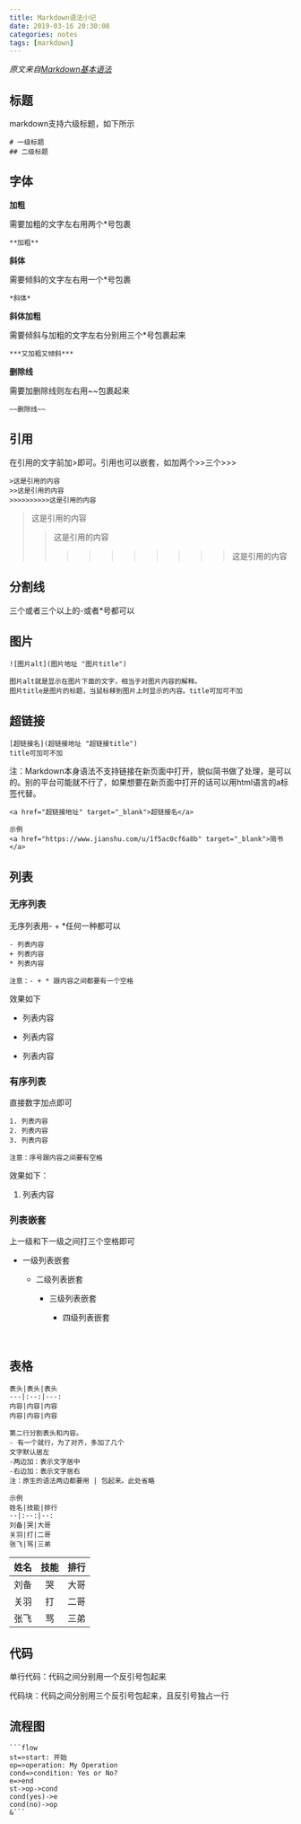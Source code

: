 ```yaml
---
title: Markdown语法小记
date: 2019-03-16 20:30:08
categories: notes
tags: [markdown]
---
```

*原文来自<a href="https://www.jianshu.com/p/191d1e21f7ed" target = "_black">Markdown基本语法</a>*

<!--more-->

##  标题

markdown支持六级标题，如下所示

```
# 一级标题
## 二级标题
```

## 字体

**加粗**

需要加粗的文字左右用两个*号包裹

```
**加粗**
```

**斜体**

需要倾斜的文字左右用一个*号包裹

```
*斜体*
```



**斜体加粗**

需要倾斜与加粗的文字左右分别用三个*号包裹起来

```
***又加粗又倾斜***
```

**删除线**

需要加删除线则左右用~~包裹起来

```
~~删除线~~
```

## 引用

在引用的文字前加>即可。引用也可以嵌套，如加两个>>三个>>>

```
>这是引用的内容
>>这是引用的内容
>>>>>>>>>>这是引用的内容
```

>这是引用的内容
>>这是引用的内容
>>
>>>>>>>>>>这是引用的内容

## 分割线

三个或者三个以上的-或者*号都可以

## 图片

```
![图片alt](图片地址 "图片title")

图片alt就是显示在图片下面的文字，相当于对图片内容的解释。
图片title是图片的标题，当鼠标移到图片上时显示的内容。title可加可不加
```

## 超链接

```
[超链接名](超链接地址 "超链接title")
title可加可不加
```

注：Markdown本身语法不支持链接在新页面中打开，貌似简书做了处理，是可以的。别的平台可能就不行了，如果想要在新页面中打开的话可以用html语言的a标签代替。

```
<a href="超链接地址" target="_blank">超链接名</a>

示例
<a href="https://www.jianshu.com/u/1f5ac0cf6a8b" target="_blank">简书</a>
```

## 列表

### 无序列表

无序列表用- + *任何一种都可以

```
- 列表内容
+ 列表内容
* 列表内容

注意：- + * 跟内容之间都要有一个空格
```

效果如下

- 列表内容
+ 列表内容

* 列表内容

### 有序列表

直接数字加点即可

```
1. 列表内容
2. 列表内容
3. 列表内容

注意：序号跟内容之间要有空格
```

效果如下：

1. 列表内容

### 列表嵌套

上一级和下一级之间打三个空格即可

- 一级列表嵌套

  - 二级列表嵌套

    - 三级列表嵌套

      - 四级列表嵌套

        ​    

## 表格

```
表头|表头|表头
---|:--:|---:
内容|内容|内容
内容|内容|内容

第二行分割表头和内容。
- 有一个就行，为了对齐，多加了几个
文字默认居左
-两边加：表示文字居中
-右边加：表示文字居右
注：原生的语法两边都要用 | 包起来。此处省略

示例
姓名|技能|排行
--|:--:|--:
刘备|哭|大哥
关羽|打|二哥
张飞|骂|三弟

```



| 姓名 | 技能 | 排行 |
| ---- | :--: | ---: |
| 刘备 |  哭  | 大哥 |
| 关羽 |  打  | 二哥 |
| 张飞 |  骂  | 三弟 |

## 代码

单行代码：代码之间分别用一个反引号包起来

代码块：代码之间分别用三个反引号包起来，且反引号独占一行

## 流程图

```
```flow
st=>start: 开始
op=>operation: My Operation
cond=>condition: Yes or No?
e=>end
st->op->cond
cond(yes)->e
cond(no)->op
&```
```

